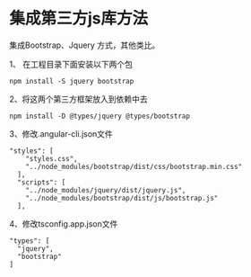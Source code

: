 # 集成第三方js库方法

集成Bootstrap、Jquery 方式，其他类比。

1、 在工程目录下面安装以下两个包

`npm install -S jquery bootstrap`

2、将这两个第三方框架放入到依赖中去

`npm install -D @types/jquery @types/bootstrap`

3、修改.angular-cli.json文件
```
"styles": [
    "styles.css",
    "../node_modules/bootstrap/dist/css/bootstrap.min.css"
  ],
  "scripts": [
    "../node_modules/jquery/dist/jquery.js",
    "../node_modules/bootstrap/dist/js/bootstrap.js"
  ],
```
 
4、修改tsconfig.app.json文件

```$xslt
"types": [
  "jquery",
  "bootstrap"
]
```
